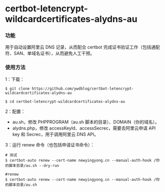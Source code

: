 # certbot-letencrypt-wildcardcertificates-alydns-au

### 功能

用于自动设置阿里云 DNS 记录，从而配合 certbot 完成证书验证工作（包括通配符、SAN、单域名证书），从而避免人工干预。

### 使用方法

1：下载：

```
$ git clone https://github.com/ywdblog/certbot-letencrypt-wildcardcertificates-alydns-au

$ cd certbot-letencrypt-wildcardcertificates-alydns-au
```

2：配置：

- au.sh，修改 PHPPROGRAM（au.sh 脚本的目录）、DOMAIN（你的域名）。
- alydns.php，修改 accessKeyId、accessSecrec，需要去阿里云申请 API key 和 Secrec，用于调用阿里云 DNS API。

3：运行 renew 命令（也包括申请证书命令）：

```
# 测试
$ certbot-auto renew --cert-name newyingyong.cn --manual-auth-hook /你的脚本目录/au.sh --dry-run

#renew
$ certbot-auto renew --cert-name newyingyong.cn --manual-auth-hook /你的脚本目录/au.sh 
```
